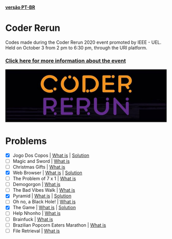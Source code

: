#### <a href="https://github.com/luannagarla/Coder-Rerun/tree/master/Translation"> versão PT-BR </a>

# Coder Rerun
Codes made during the Coder Rerun 2020 event promoted by IEEE - UEL. Held on October 3 from 2 pm to 6:30 pm, through the URI platform. 

### <a href="https://www.ieeeuel.org/coderrerun">Click here for more information about the event</a>

![logo](Imagens/logo.png)

# Problems
- [X] Jogo Dos Copos | <a href="https://www.urionlinejudge.com.br/judge/en/problems/view/3053">What is</a>	| <a href="https://github.com/luannagarla/Coder-Rerun/tree/master/Exerc%C3%ADcios/JogoDosCopos">Solution</a>
- [ ] Magic and Sword | <a href="https://www.urionlinejudge.com.br/judge/en/problems/view/2632">What is</a> 
- [ ] Christmas Gifts | <a href="https://www.urionlinejudge.com.br/judge/en/problems/view/3089">What is</a>		
- [X] Web Browser | <a href="https://www.urionlinejudge.com.br/judge/en/problems/view/2635">What is</a>	| <a href="https://github.com/luannagarla/Coder-Rerun/tree/master/Exerc%C3%ADcios/NavegadorWeb">Solution</a>		
- [ ] The Problem of 7 x 1 | <a href="https://www.urionlinejudge.com.br/judge/en/problems/view/3099">What is</a>		
- [ ] Demogorgon | <a href="https://www.urionlinejudge.com.br/judge/en/problems/view/2532">What is</a>	
- [ ] The Bad Vibes Walk | <a href="https://www.urionlinejudge.com.br/judge/en/problems/view/2958	">What is</a>	
- [X] Pyramid | <a href="https://www.urionlinejudge.com.br/judge/en/problems/view/2873">What is</a>	| <a href="https://github.com/luannagarla/Coder-Rerun/tree/master/Exerc%C3%ADcios/Piramide">Solution</a>		
- [ ] Oh no, a Black Hole! | <a href="https://www.urionlinejudge.com.br/judge/en/problems/view/1783	">What is</a>	
- [X] The Game | <a href="https://www.urionlinejudge.com.br/judge/en/problems/view/2954">What is</a>	| <a href="https://github.com/luannagarla/Coder-Rerun/tree/master/Exerc%C3%ADcios/O%20jogo">Solution</a>	
- [ ] Help Nhonho | <a href="https://www.urionlinejudge.com.br/judge/en/problems/view/1919">What is</a>		
- [ ] Brainfuck | <a href="https://www.urionlinejudge.com.br/judge/en/problems/view/1456">What is</a>		
- [ ] Brazilian Popcorn Eaters Marathon | <a href="https://www.urionlinejudge.com.br/judge/en/problems/view/2973">What is</a>		
- [ ] File Retrieval | <a href="https://www.urionlinejudge.com.br/judge/en/problems/view/1335">What is</a> 
